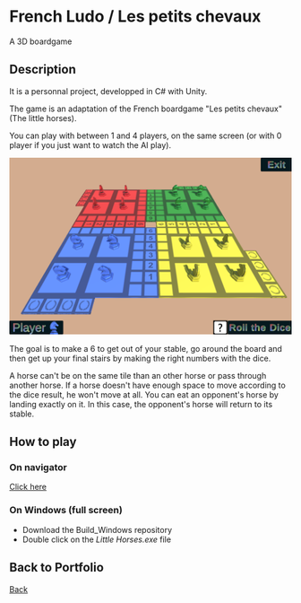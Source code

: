 # French Ludo / Les petits chevaux

A 3D boardgame

## Description

It is a personnal project, developped in C# with Unity.

The game is an adaptation of the French boardgame "Les petits chevaux" (The little horses).

You can play with between 1 and 4 players, on the same screen (or with 0 player if you just want to watch the AI play).

![LittleHorses](./assets/img/LittleHorses.png)

The goal is to make a 6 to get out of your stable, go around the board and then get up your final stairs by making the right numbers with the dice.

A horse can't be on the same tile than an other horse or pass through another horse.
If a horse doesn't have enough space to move according to the dice result, he won't move at all.
You can eat an opponent's horse by landing exactly on it. In this case, the opponent's horse will return to its stable.

## How to play

### On navigator
[Click here](https://wickiriama.github.io/French_ludo/)

### On Windows (full screen)

- Download the Build_Windows repository
- Double click on the *Little Horses.exe* file

## Back to Portfolio

[Back](https://wickiriama.github.io)
